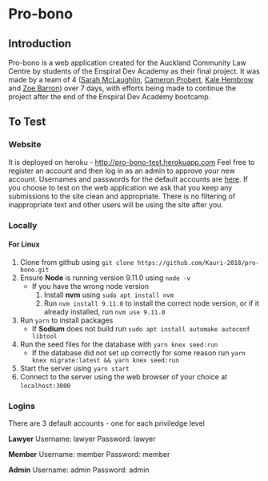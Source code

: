 # Pro-bono
## Introduction
Pro-bono is a web application created for the Auckland Community Law Centre by students of the Enspiral Dev Academy as their final project. It was made by a team of 4 ([Sarah McLaughlin](https://github.com/sarah-mclaughlin), [Cameron Probert](https://github.com/CameronProbert), [Kale Hembrow](https://github.com/meakommo) and [Zoe Barron](https://github.com/Zoealexandra)) over 7 days, with efforts being made to continue the project after the end of the Enspiral Dev Academy bootcamp.

## To Test
### Website
It is deployed on heroku - http://pro-bono-test.herokuapp.com
Feel free to register an account and then log in as an admin to approve your new account. Usernames and passwords for the default accounts are [here](#Logins).
If you choose to test on the web application we ask that you keep any submissions to the site clean and appropriate. There is no filtering of inappropriate text and other users will be using the site after you.

### Locally
#### For Linux
1. Clone from github using `git clone https://github.com/Kauri-2018/pro-bono.git`
2. Ensure __Node__ is running version 9.11.0 using `node -v`
    * If you have the wrong node version
      1. Install __nvm__ using `sudo apt install nvm`
      2. Run `nvm install 9.11.0` to install the correct node version, or if it already installed, run `nvm use 9.11.0`
3. Run `yarn` to install packages
    * If __Sodium__ does not build run `sudo apt install automake autoconf libtool`
4. Run the seed files for the database with `yarn knex seed:run`
    * If the database did not set up correctly for some reason run `yarn knex migrate:latest && yarn knex seed:run`
5. Start the server using `yarn start`
6. Connect to the server using the web browser of your choice at `localhost:3000`

### Logins
There are 3 default accounts - one for each priviledge level

**Lawyer**
Username: lawyer
Password: lawyer

**Member**
Username: member
Password: member

**Admin**
Username: admin
Password: admin